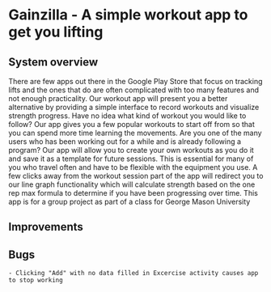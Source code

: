 # Gainzilla - A simple workout app to get you lifting

## System overview

There are few apps out there in the Google Play Store that focus on tracking lifts and the ones that do are often complicated with too many features and not enough practicality. Our workout app will present you a better alternative by providing a simple interface to record workouts and visualize strength progress. Have no idea what kind of workout you would like to follow? Our app gives you a few popular workouts to start off from so that you can spend more time learning the movements. Are you one of the many users who has been working out for a while and is already following a program? Our app will allow you to create your own workouts as you do it and save it as a template for future sessions. This is essential for many of you who travel often and have to be flexible with the equipment you use. A few clicks away from the workout session part of the app will redirect you to our line graph functionality which will calculate strength based on the one rep max formula to determine if you have been progressing over time. This app is for a group project as part of a class for George Mason University

## Improvements

## Bugs

    - Clicking "Add" with no data filled in Excercise activity causes app to stop working
